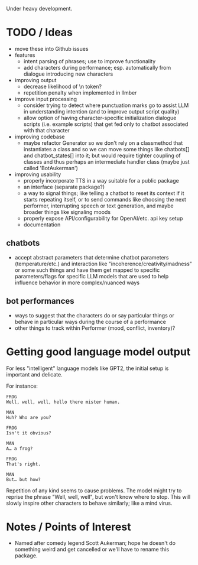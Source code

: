 Under heavy development.

# TODO / Ideas
- move these into Github issues
- features
    - intent parsing of phrases; use to improve functionality
    - add characters during performance; esp. automatically from dialogue introducing new characters
- improving output
    - decrease likelihood of \n token?
    - repetition penalty when implemented in llmber
- improve input processing
    - consider trying to detect where punctuation marks go to assist LLM in understanding intention (and to improve output script quality)
    - allow option of having character-specific initialization dialogue scripts (i.e. example scripts) that get fed only to chatbot associated with that character
- improving codebase
    - maybe refactor Generator so we don't rely on a classmethod that instantiates a class and so we can move some things like chatbots[] and chatbot_states[] into it; but would require tighter coupling of classes and thus perhaps an intermediate handler class (maybe just called 'BotAukerman')
- improving usability
    - properly incorporate TTS in a way suitable for a public package
    - an interface (separate package?)
    - a way to signal things; like telling a chatbot to reset its context if it starts repeating itself, or to send commands like choosing the next performer, interrupting speech or text generation, and maybe broader things like signaling moods
    - properly expose API/configurability for OpenAI/etc. api key setup
    - documentation

## chatbots
- accept abstract parameters that determine chatbot parameters (temperature/etc.) and interaction like "incoherence/creativity/madness" or some such things and have them get mapped to specific parameters/flags for specific LLM models that are used to help influence behavior in more complex/nuanced ways

## bot performances
- ways to suggest that the characters do or say particular things or behave in particular ways during the course of a performance
- other things to track within Performer (mood, conflict, inventory)?

# Getting good language model output
For less "intelligent" language models like GPT2, the initial setup is
important and delicate.

For instance:

```fountain
FROG
Well, well, well, hello there mister human.

MAN
Huh? Who are you?

FROG
Isn't it obvious?

MAN
A… a frog?

FROG
That's right.

MAN
But… but how?
```

Repetition of any kind seems to cause problems. The model might try to reprise
the phrase "Well, well, well", but won't know where to stop. This will slowly
inspire other characters to behave similarly; like a mind virus.

# Notes / Points of Interest
- Named after comedy legend Scott Aukerman; hope he doesn't do something weird and get cancelled or we'll have to rename this package.
